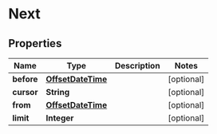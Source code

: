 
# Next

## Properties
Name | Type | Description | Notes
------------ | ------------- | ------------- | -------------
**before** | [**OffsetDateTime**](OffsetDateTime.md) |  |  [optional]
**cursor** | **String** |  |  [optional]
**from** | [**OffsetDateTime**](OffsetDateTime.md) |  |  [optional]
**limit** | **Integer** |  |  [optional]



